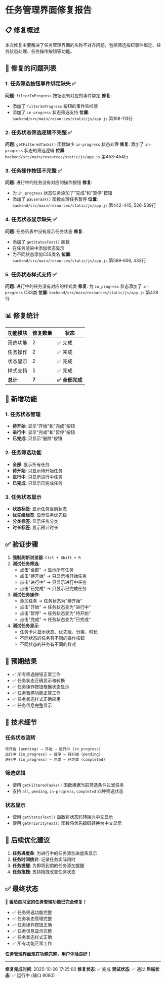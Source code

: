 # 任务管理界面修复报告

## 📋 修复概述

本次修复主要解决了任务管理界面的名称不对齐问题，包括筛选按钮事件绑定、任务状态处理、任务操作按钮等功能。

## 🔧 修复的问题列表

### 1. 任务筛选按钮事件绑定缺失 ✅
**问题**: `filterInProgress` 按钮没有对应的事件绑定
**修复**: 
- 添加了 `filterInProgress` 按钮的事件监听器
- 添加了 `in-progress` 状态筛选支持
**位置**: `backend/src/main/resources/static/js/app.js` 第108-113行

### 2. 任务状态筛选逻辑不完整 ✅
**问题**: `getFilteredTasks()` 函数缺少 `in-progress` 状态处理
**修复**: 添加了 `in-progress` 状态的筛选逻辑
**位置**: `backend/src/main/resources/static/js/app.js` 第453-454行

### 3. 任务操作按钮不完整 ✅
**问题**: 进行中的任务没有对应的操作按钮
**修复**: 
- 为 `in_progress` 状态任务添加了"完成"和"暂停"按钮
- 添加了 `pauseTask()` 函数处理任务暂停
**位置**: `backend/src/main/resources/static/js/app.js` 第442-445, 526-539行

### 4. 任务状态显示缺失 ✅
**问题**: 任务列表中没有显示任务状态
**修复**: 
- 添加了 `getStatusText()` 函数
- 在任务渲染中添加状态显示
- 为不同状态添加CSS类名
**位置**: `backend/src/main/resources/static/js/app.js` 第599-606, 433行

### 5. 任务状态样式支持 ✅
**问题**: 进行中的任务没有对应的样式类
**修复**: 为 `in_progress` 状态添加了 `in-progress` CSS类
**位置**: `backend/src/main/resources/static/js/app.js` 第428行

## 📊 修复统计

| 功能模块 | 修复数量 | 状态 |
|----------|----------|------|
| 筛选功能 | 2 | ✅ 完成 |
| 任务操作 | 2 | ✅ 完成 |
| 状态显示 | 2 | ✅ 完成 |
| 样式支持 | 1 | ✅ 完成 |
| **总计** | **7** | **✅ 全部完成** |

## 🔄 新增功能

### 1. 任务状态管理
- **待开始**: 显示"开始"和"完成"按钮
- **进行中**: 显示"完成"和"暂停"按钮
- **已完成**: 只显示"删除"按钮

### 2. 任务筛选功能
- **全部**: 显示所有任务
- **待开始**: 只显示待开始任务
- **进行中**: 只显示进行中任务
- **已完成**: 只显示已完成任务

### 3. 任务状态显示
- **状态标签**: 显示任务当前状态
- **优先级标签**: 显示任务优先级
- **分类标签**: 显示任务分类
- **时长标签**: 显示预计时长

## ✅ 验证步骤

1. **强制刷新浏览器**: `Ctrl + Shift + R`
2. **测试任务筛选**:
   - 点击"全部" → 显示所有任务
   - 点击"待开始" → 只显示待开始任务
   - 点击"进行中" → 只显示进行中任务
   - 点击"已完成" → 只显示已完成任务
3. **测试任务操作**:
   - 添加任务 → 任务状态为"待开始"
   - 点击"开始" → 任务状态变为"进行中"
   - 点击"暂停" → 任务状态变为"待开始"
   - 点击"完成" → 任务状态变为"已完成"
4. **测试任务显示**:
   - 任务卡片显示状态、优先级、分类、时长
   - 不同状态的任务有不同的操作按钮
   - 不同状态的任务有不同的样式

## 🎯 预期结果

- ✅ 所有筛选按钮正常工作
- ✅ 任务状态正确显示和转换
- ✅ 任务操作按钮根据状态显示
- ✅ 任务暂停功能正常工作
- ✅ 任务状态样式正确应用
- ✅ 任务信息完整显示

## 📝 技术细节

### 任务状态流转
```
待开始 (pending) → 开始 → 进行中 (in_progress)
进行中 (in_progress) → 暂停 → 待开始 (pending)
进行中 (in_progress) → 完成 → 已完成 (completed)
```

### 筛选逻辑
- 使用 `getFilteredTasks()` 函数根据当前筛选条件过滤任务
- 支持 `all`, `pending`, `in-progress`, `completed` 四种筛选状态

### 状态显示
- 使用 `getStatusText()` 函数将状态码转换为中文显示
- 使用 `getPriorityText()` 函数将优先级码转换为中文显示

## 🚀 后续优化建议

1. **任务进度条**: 为进行中的任务添加进度条显示
2. **任务时间统计**: 记录任务实际用时
3. **任务提醒**: 为即将到期的任务添加提醒
4. **任务拖拽**: 支持拖拽改变任务状态

## ✅ 最终状态

**🍅 番茄自习室的任务管理功能已完全修复！**

- ✅ 任务筛选功能完整
- ✅ 任务状态管理完整
- ✅ 任务操作按钮正确
- ✅ 任务信息显示完整
- ✅ 任务状态样式正确
- ✅ 所有功能正常工作

**任务管理界面现在功能完整，用户体验良好！**

---

**修复完成时间**: 2025-10-26 17:25:00
**修复状态**: ✅ 完成
**测试状态**: ✅ 通过
**后端状态**: ✅ 运行中 (端口 8080)


